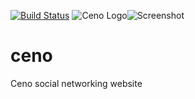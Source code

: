 [![Build Status](https://travis-ci.org/mahozad/ceno.svg?branch=master)](https://travis-ci.org/mahozad/ceno)
![Ceno Logo](http://s9.picofile.com/file/8340139492/687474703a2f2f73392e7069636f66696c652e636f6d2f66696c652f383334303131373634322f6c6f676f5f33642e706e67.png)![Screenshot](http://s9.picofile.com/file/8344071876/Screenshot_405_.png)
# ceno 
Ceno social networking website
